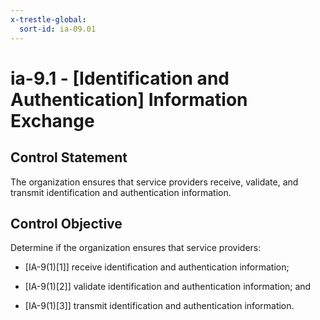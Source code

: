 ```yaml
---
x-trestle-global:
  sort-id: ia-09.01
---
```


# ia-9.1 - \[Identification and Authentication\] Information Exchange

## Control Statement

The organization ensures that service providers receive, validate, and transmit identification and authentication information.

## Control Objective

Determine if the organization ensures that service providers:

- \[IA-9(1)[1]\] receive identification and authentication information;

- \[IA-9(1)[2]\] validate identification and authentication information; and

- \[IA-9(1)[3]\] transmit identification and authentication information.
